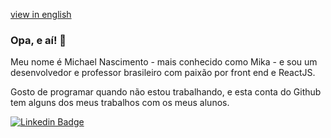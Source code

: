 [view in english](./README-en.md)

### Opa, e aí! 👋

Meu nome é Michael Nascimento - mais conhecido como Mika -  e sou um desenvolvedor e professor brasileiro com paixão por front end e ReactJS.

Gosto de programar quando não estou trabalhando, e esta conta do Github tem alguns dos meus trabalhos com os meus alunos.

[![Linkedin Badge](https://img.shields.io/badge/-LinkedIn-blue?style=flat-square&logo=Linkedin&logoColor=white&link=https://www.linkedin.com/in/michaelnsc/)](https://www.linkedin.com/in/michaelnsc/)

